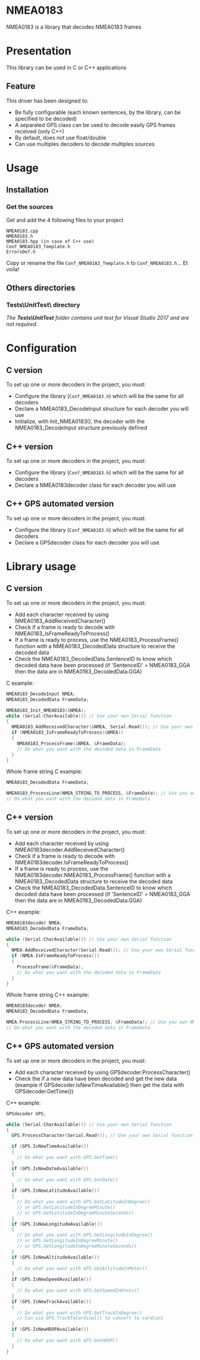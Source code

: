 # NMEA0183
NMEA0183 is a library  that decodes NMEA0183 frames

# Presentation
This library can be used in C or C++ applications

## Feature

This driver has been designed to:
* Be fully configurable (each known sentences, by the library, can be specified to be decoded)
* A separated GPS class can be used to decode easily GPS frames received (only C++)
* By default, does not use float/double
* Can use multiples decoders to decode multiples sources

# Usage

## Installation

### Get the sources
Get and add the 4 following files to your project
```
NMEA0183.cpp
NMEA0183.h
NMEA0183.hpp (in case of C++ use)
Conf_NMEA0183_Template.h
ErrorsDef.h
```
Copy or rename the file `Conf_NMEA0183_Template.h` to `Conf_NMEA0183.h`... Et voila!

## Others directories

### Tests\UnitTest\ directory
_The **Tests\UnitTest** folder contains unit test for Visual Studio 2017 and are not required._

# Configuration

## C version
To set up one or more decoders in the project, you must:
* Configure the library (`Conf_NMEA0183.h`) which will be the same for all decoders
* Declare a NMEA0183_DecodeInput structure for each decoder you will use
* Initialize, with Init_NMEA0183(), the decoder with the NMEA0183_DecodeInput structure previously defined

## C++ version
To set up one or more decoders in the project, you must:
* Configure the library (`Conf_NMEA0183.h`) which will be the same for all decoders
* Declare a NMEA0183decoder class for each decoder you will use

## C++ GPS automated version
To set up one or more decoders in the project, you must:
* Configure the library (`Conf_NMEA0183.h`) which will be the same for all decoders
* Declare a GPSdecoder class for each decoder you will use

# Library usage

## C version
To set up one or more decoders in the project, you must:
* Add each character received by using NMEA0183_AddReceivedCharacter()
* Check if a frame is ready to decode with NMEA0183_IsFrameReadyToProcess()
* If a frame is ready to process, use the NMEA0183_ProcessFrame() function with a NMEA0183_DecodedData structure to receive the decoded data
* Check the NMEA0183_DecodedData.SentenceID to know which decoded data have been processed (if 'SentenceID' = NMEA0183_GGA then the data are in NMEA0183_DecodedData.GGA)

C example:
```c
NMEA0183_DecodeInput NMEA;
NMEA0183_DecodedData FrameData;

NMEA0183_Init_NMEA0183(&NMEA);
while (Serial.CharAvailable()) // Use your own Serial function
{
  NMEA0183_AddReceivedCharacter(&NMEA, Serial.Read()); // Use your own Serial function
  if (NMEA0183_IsFrameReadyToProcess(&NMEA))
  {
    NMEA0183_ProcessFrame(&NMEA, &FrameData);
    // Do what you want with the decoded data in FrameData
  }
}
```

Whole frame string C example:
```cpp
NMEA0183_DecodedData FrameData;

NMEA0183_ProcessLine(NMEA_STRING_TO_PROCESS, &FrameData); // Use you own NMEA0183 string
// Do what you want with the decoded data in FrameData
```

## C++ version
To set up one or more decoders in the project, you must:
* Add each character received by using NMEA0183decoder.AddReceivedCharacter()
* Check if a frame is ready to decode with NMEA0183decoder.IsFrameReadyToProcess()
* If a frame is ready to process, use the NMEA0183decoder.NMEA0183_ProcessFrame() function with a NMEA0183_DecodedData structure to receive the decoded data
* Check the NMEA0183_DecodedData.SentenceID to know which decoded data have been processed (if 'SentenceID' = NMEA0183_GGA then the data are in NMEA0183_DecodedData.GGA)

C++ example:
```cpp
NMEA0183decoder NMEA;
NMEA0183_DecodedData FrameData;

while (Serial.CharAvailable()) // Use your own Serial function
{
  NMEA.AddReceivedCharacter(Serial.Read()); // Use your own Serial function
  if (NMEA.IsFrameReadyToProcess())
  {
    ProcessFrame(&FrameData);
    // Do what you want with the decoded data in FrameData
  }
}
```

Whole frame string C++ example:
```cpp
NMEA0183decoder NMEA;
NMEA0183_DecodedData FrameData;

NMEA.ProcessLine(NMEA_STRING_TO_PROCESS, &FrameData); // Use you own NMEA0183 string
// Do what you want with the decoded data in FrameData
```

## C++ GPS automated version
To set up one or more decoders in the project, you must:
* Add each character received by using GPSdecoder.ProcessCharacter()
* Check the if a new data have been decoded and get the new data (example if GPSdecoder.IsNewTimeAvailable() then get the data with GPSdecoder.GetTime())

C++ example:
```cpp
GPSdecoder GPS;

while (Serial.CharAvailable()) // Use your own Serial function
{
  GPS.ProcessCharacter(Serial.Read()); // Use your own Serial function

  if (GPS.IsNewTimeAvailable())
  {
    // Do what you want with GPS.GetTime()
  }
  if (GPS.IsNewDateAvailable())
  {
    // Do what you want with GPS.GetDate()
  }
  if (GPS.IsNewLatitudeAvailable())
  {
    // Do what you want with GPS.GetLatitudeInDegree()
    // or GPS.GetLatitudeInDegreeMinute()
    // or GPS.GetLatitudeInDegreeMinuteSeconds()
  }
  if (GPS.IsNewLongitudeAvailable())
  {
    // Do what you want with GPS.GetLongitudeInDegree()
    // or GPS.GetLongitudeInDegreeMinute()
    // or GPS.GetLongitudeInDegreeMinuteSeconds()
  }
  if (GPS.IsNewAltitudeAvailable())
  {
    // Do what you want with GPS.GetAltitudeInMeter()
  }
  if (GPS.IsNewSpeedAvailable())
  {
    // Do what you want with GPS.GetSpeedInKnots()
  }
  if (GPS.IsNewTrackAvailable())
  {
    // Do what you want with GPS.GetTrackInDegree()
    // Can use GPS.TrackToCardinal() to convert to cardianl
  }
  if (GPS.IsNewHDOPAvailable())
  {
    // Do what you want with GPS.GetHDOP()
  }
}
```
